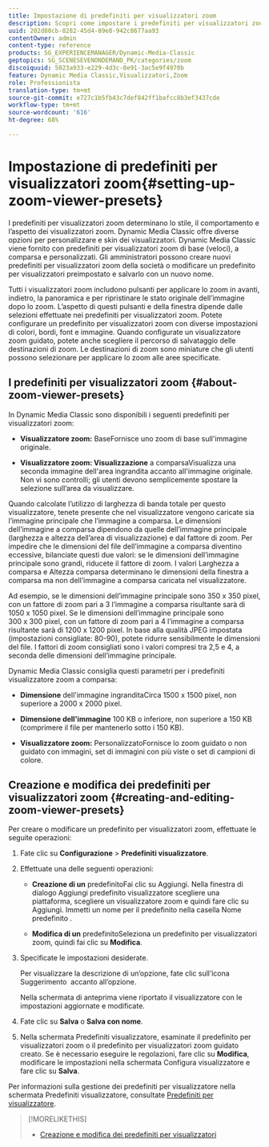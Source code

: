 ```yaml
---
title: Impostazione di predefiniti per visualizzatori zoom
description: Scopri come impostare i predefiniti per visualizzatori zoom.
uuid: 202d80cb-8282-45d4-89e8-942c8677aa93
contentOwner: admin
content-type: reference
products: SG_EXPERIENCEMANAGER/Dynamic-Media-Classic
geptopics: SG_SCENESEVENONDEMAND_PK/categories/zoom
discoiquuid: 5023a933-e229-4d3c-8e91-3ac5e9f4970b
feature: Dynamic Media Classic,Visualizzatori,Zoom
role: Professionista
translation-type: tm+mt
source-git-commit: e727c1b5fb43c7def842ff1bafcc8b3ef3437cde
workflow-type: tm+mt
source-wordcount: '616'
ht-degree: 68%

---
```



# Impostazione di predefiniti per visualizzatori zoom{#setting-up-zoom-viewer-presets}

I predefiniti per visualizzatori zoom determinano lo stile, il comportamento e l’aspetto dei visualizzatori zoom. Dynamic Media Classic offre diverse opzioni per personalizzare e skin dei visualizzatori. Dynamic Media Classic viene fornito con predefiniti per visualizzatori zoom di base (veloci), a comparsa e personalizzati. Gli amministratori possono creare nuovi predefiniti per visualizzatori zoom della società o modificare un predefinito per visualizzatori preimpostato e salvarlo con un nuovo nome.

Tutti i visualizzatori zoom includono pulsanti per applicare lo zoom in avanti, indietro, la panoramica e per ripristinare le stato originale dell’immagine dopo lo zoom. L’aspetto di questi pulsanti e della finestra dipende dalle selezioni effettuate nei predefiniti per visualizzatori zoom. Potete configurare un predefinito per visualizzatori zoom con diverse impostazioni di colori, bordi, font e immagine. Quando configurate un visualizzatore zoom guidato, potete anche scegliere il percorso di salvataggio delle destinazioni di zoom. Le destinazioni di zoom sono miniature che gli utenti possono selezionare per applicare lo zoom alle aree specificate.

## I predefiniti per visualizzatori zoom {#about-zoom-viewer-presets}

In Dynamic Media Classic sono disponibili i seguenti predefiniti per visualizzatori zoom:

* **Visualizzatore zoom:**
BaseFornisce uno zoom di base sull&#39;immagine originale.

* **Visualizzatore zoom: Visualizzazione**
a comparsaVisualizza una seconda immagine dell&#39;area ingrandita accanto all&#39;immagine originale. Non vi sono controlli; gli utenti devono semplicemente spostare la selezione sull’area da visualizzare.

Quando calcolate l’utilizzo di larghezza di banda totale per questo visualizzatore, tenete presente che nel visualizzatore vengono caricate sia l’immagine principale che l’immagine a comparsa. Le dimensioni dell’immagine a comparsa dipendono da quelle dell’immagine principale (larghezza e altezza dell’area di visualizzazione) e dal fattore di zoom. Per impedire che le dimensioni del file dell’immagine a comparsa diventino eccessive, bilanciate questi due valori: se le dimensioni dell’immagine principale sono grandi, riducete il fattore di zoom. I valori Larghezza a comparsa e Altezza comparsa determinano le dimensioni della finestra a comparsa ma non dell’immagine a comparsa caricata nel visualizzatore.

Ad esempio, se le dimensioni dell’immagine principale sono 350 x 350 pixel, con un fattore di zoom pari a 3 l’immagine a comparsa risultante sarà di 1050 x 1050 pixel. Se le dimensioni dell’immagine principale sono 300 x 300 pixel, con un fattore di zoom pari a 4 l’immagine a comparsa risultante sarà di 1200 x 1200 pixel. In base alla qualità JPEG impostata (impostazioni consigliate: 80-90), potete ridurre sensibilmente le dimensioni del file. I fattori di zoom consigliati sono i valori compresi tra 2,5 e 4, a seconda delle dimensioni dell’immagine principale.

Dynamic Media Classic consiglia questi parametri per i predefiniti visualizzatore zoom a comparsa:

* **Dimensione**
dell&#39;immagine ingranditaCirca 1500 x 1500 pixel, non superiore a 2000 x 2000 pixel.

* **Dimensione dell&#39;immagine**
100 KB o inferiore, non superiore a 150 KB (comprimere il file per mantenerlo sotto i 150 KB).

* **Visualizzatore zoom:**
PersonalizzatoFornisce lo zoom guidato o non guidato con immagini, set di immagini con più viste o set di campioni di colore.

## Creazione e modifica dei predefiniti per visualizzatori zoom {#creating-and-editing-zoom-viewer-presets}

Per creare o modificare un predefinito per visualizzatori zoom, effettuate le seguite operazioni:

1. Fate clic su **Configurazione** > **Predefiniti visualizzatore**.
1. Effettuate una delle seguenti operazioni:

   * **Creazione di un**
predefinitoFai clic su Aggiungi. Nella finestra di dialogo Aggiungi predefinito visualizzatore scegliere una piattaforma, scegliere un visualizzatore zoom e quindi fare clic su Aggiungi. Immetti un nome per il predefinito nella casella Nome predefinito .

   * **Modifica di un**
predefinitoSeleziona un predefinito per visualizzatori zoom, quindi fai clic su 
**Modifica**.

1. Specificate le impostazioni desiderate.

   Per visualizzare la descrizione di un’opzione, fate clic sull’icona Suggerimento  accanto all’opzione.

   Nella schermata di anteprima viene riportato il visualizzatore con le impostazioni aggiornate e modificate.

1. Fate clic su **Salva** o **Salva con nome**.
1. Nella schermata Predefiniti visualizzatore, esaminate il predefinito per visualizzatori zoom o il predefinito per visualizzatori zoom guidato creato. Se è necessario eseguire le regolazioni, fare clic su **Modifica**, modificare le impostazioni nella schermata Configura visualizzatore e fare clic su **Salva**.

Per informazioni sulla gestione dei predefiniti per visualizzatore nella schermata Predefiniti visualizzatore, consultate [Predefiniti per visualizzatore](application-setup.md#viewer_presets).

>[!MORELIKETHIS]
>
>* [Creazione e modifica dei predefiniti per visualizzatori](application-setup.md#adding_and_editing_viewer_presets)

